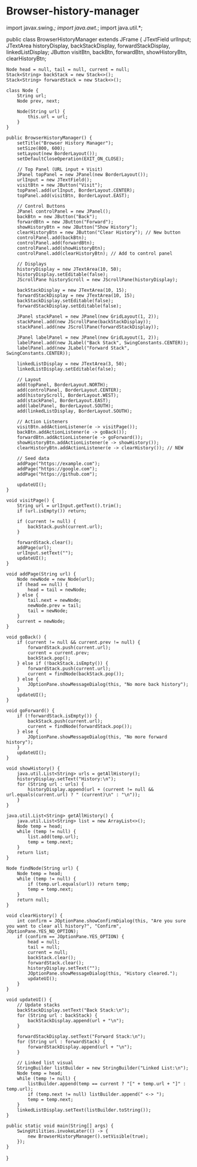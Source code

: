 # Browser-history-manager
import javax.swing.*;
import java.awt.*;
import java.util.*;

public class BrowserHistoryManager extends JFrame {
    JTextField urlInput;
    JTextArea historyDisplay, backStackDisplay, forwardStackDisplay, linkedListDisplay;
    JButton visitBtn, backBtn, forwardBtn, showHistoryBtn, clearHistoryBtn;

    Node head = null, tail = null, current = null;
    Stack<String> backStack = new Stack<>();
    Stack<String> forwardStack = new Stack<>();

    class Node {
        String url;
        Node prev, next;

        Node(String url) {
            this.url = url;
        }
    }

    public BrowserHistoryManager() {
        setTitle("Browser History Manager");
        setSize(800, 600);
        setLayout(new BorderLayout());
        setDefaultCloseOperation(EXIT_ON_CLOSE);

        // Top Panel (URL input + Visit)
        JPanel topPanel = new JPanel(new BorderLayout());
        urlInput = new JTextField();
        visitBtn = new JButton("Visit");
        topPanel.add(urlInput, BorderLayout.CENTER);
        topPanel.add(visitBtn, BorderLayout.EAST);

        // Control Buttons
        JPanel controlPanel = new JPanel();
        backBtn = new JButton("Back");
        forwardBtn = new JButton("Forward");
        showHistoryBtn = new JButton("Show History");
        clearHistoryBtn = new JButton("Clear History"); // New button
        controlPanel.add(backBtn);
        controlPanel.add(forwardBtn);
        controlPanel.add(showHistoryBtn);
        controlPanel.add(clearHistoryBtn); // Add to control panel

        // Displays
        historyDisplay = new JTextArea(10, 50);
        historyDisplay.setEditable(false);
        JScrollPane historyScroll = new JScrollPane(historyDisplay);

        backStackDisplay = new JTextArea(10, 15);
        forwardStackDisplay = new JTextArea(10, 15);
        backStackDisplay.setEditable(false);
        forwardStackDisplay.setEditable(false);

        JPanel stackPanel = new JPanel(new GridLayout(1, 2));
        stackPanel.add(new JScrollPane(backStackDisplay));
        stackPanel.add(new JScrollPane(forwardStackDisplay));

        JPanel labelPanel = new JPanel(new GridLayout(1, 2));
        labelPanel.add(new JLabel("Back Stack", SwingConstants.CENTER));
        labelPanel.add(new JLabel("Forward Stack", SwingConstants.CENTER));

        linkedListDisplay = new JTextArea(3, 50);
        linkedListDisplay.setEditable(false);

        // Layout
        add(topPanel, BorderLayout.NORTH);
        add(controlPanel, BorderLayout.CENTER);
        add(historyScroll, BorderLayout.WEST);
        add(stackPanel, BorderLayout.EAST);
        add(labelPanel, BorderLayout.SOUTH);
        add(linkedListDisplay, BorderLayout.SOUTH);

        // Action Listeners
        visitBtn.addActionListener(e -> visitPage());
        backBtn.addActionListener(e -> goBack());
        forwardBtn.addActionListener(e -> goForward());
        showHistoryBtn.addActionListener(e -> showHistory());
        clearHistoryBtn.addActionListener(e -> clearHistory()); // NEW

        // Seed data
        addPage("https://example.com");
        addPage("https://google.com");
        addPage("https://github.com");

        updateUI();
    }

    void visitPage() {
        String url = urlInput.getText().trim();
        if (url.isEmpty()) return;

        if (current != null) {
            backStack.push(current.url);
        }

        forwardStack.clear();
        addPage(url);
        urlInput.setText("");
        updateUI();
    }

    void addPage(String url) {
        Node newNode = new Node(url);
        if (head == null) {
            head = tail = newNode;
        } else {
            tail.next = newNode;
            newNode.prev = tail;
            tail = newNode;
        }
        current = newNode;
    }

    void goBack() {
        if (current != null && current.prev != null) {
            forwardStack.push(current.url);
            current = current.prev;
            backStack.pop();
        } else if (!backStack.isEmpty()) {
            forwardStack.push(current.url);
            current = findNode(backStack.pop());
        } else {
            JOptionPane.showMessageDialog(this, "No more back history");
        }
        updateUI();
    }

    void goForward() {
        if (!forwardStack.isEmpty()) {
            backStack.push(current.url);
            current = findNode(forwardStack.pop());
        } else {
            JOptionPane.showMessageDialog(this, "No more forward history");
        }
        updateUI();
    }

    void showHistory() {
        java.util.List<String> urls = getAllHistory();
        historyDisplay.setText("History:\n");
        for (String url : urls) {
            historyDisplay.append(url + (current != null && url.equals(current.url) ? " (current)\n" : "\n"));
        }
    }

    java.util.List<String> getAllHistory() {
        java.util.List<String> list = new ArrayList<>();
        Node temp = head;
        while (temp != null) {
            list.add(temp.url);
            temp = temp.next;
        }
        return list;
    }

    Node findNode(String url) {
        Node temp = head;
        while (temp != null) {
            if (temp.url.equals(url)) return temp;
            temp = temp.next;
        }
        return null;
    }

    void clearHistory() {
        int confirm = JOptionPane.showConfirmDialog(this, "Are you sure you want to clear all history?", "Confirm", JOptionPane.YES_NO_OPTION);
        if (confirm == JOptionPane.YES_OPTION) {
            head = null;
            tail = null;
            current = null;
            backStack.clear();
            forwardStack.clear();
            historyDisplay.setText("");
            JOptionPane.showMessageDialog(this, "History cleared.");
            updateUI();
        }
    }

    void updateUI() {
        // Update stacks
        backStackDisplay.setText("Back Stack:\n");
        for (String url : backStack) {
            backStackDisplay.append(url + "\n");
        }

        forwardStackDisplay.setText("Forward Stack:\n");
        for (String url : forwardStack) {
            forwardStackDisplay.append(url + "\n");
        }

        // Linked list visual
        StringBuilder listBuilder = new StringBuilder("Linked List:\n");
        Node temp = head;
        while (temp != null) {
            listBuilder.append(temp == current ? "[" + temp.url + "]" : temp.url);
            if (temp.next != null) listBuilder.append(" <-> ");
            temp = temp.next;
        }
        linkedListDisplay.setText(listBuilder.toString());
    }

    public static void main(String[] args) {
        SwingUtilities.invokeLater(() -> {
            new BrowserHistoryManager().setVisible(true);
        });
    }
}
